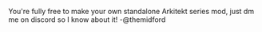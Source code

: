 You're fully free to make your own standalone Arkitekt series mod, just dm me on discord so I know about it!
                                                                                                                -@themidford
